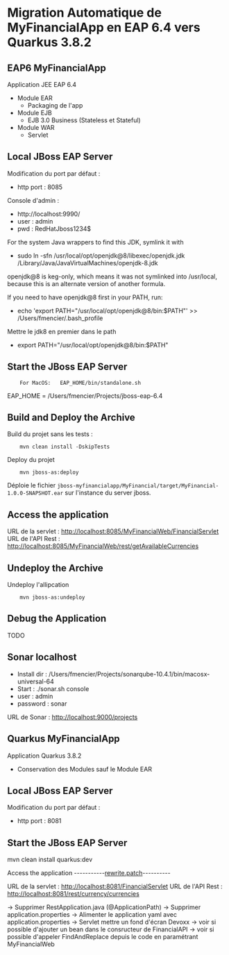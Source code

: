 # Migration Automatique de MyFinancialApp en EAP 6.4 vers Quarkus 3.8.2

## EAP6 MyFinancialApp

Application JEE EAP 6.4
- Module EAR
  - Packaging de l'app
- Module EJB
  - EJB 3.0 Business (Stateless et Stateful)
- Module WAR
  - Servlet

Local JBoss EAP Server
-------------------------

Modification du port par défaut :
- http port : 8085

Console d'admin :
- http://localhost:9990/
- user : admin
- pwd : RedHatJboss1234$

For the system Java wrappers to find this JDK, symlink it with
- sudo ln -sfn /usr/local/opt/openjdk@8/libexec/openjdk.jdk /Library/Java/JavaVirtualMachines/openjdk-8.jdk

openjdk@8 is keg-only, which means it was not symlinked into /usr/local,
because this is an alternate version of another formula.

If you need to have openjdk@8 first in your PATH, run:
- echo 'export PATH="/usr/local/opt/openjdk@8/bin:$PATH"' >> /Users/fmencier/.bash_profile

Mettre le jdk8 en premier dans le path
- export PATH="/usr/local/opt/openjdk@8/bin:$PATH"

Start the JBoss EAP Server
-------------------------

        For MacOS:   EAP_HOME/bin/standalone.sh

EAP_HOME = /Users/fmencier/Projects/jboss-eap-6.4
 
Build and Deploy the Archive
---------------------------

Build du projet sans les tests :

        mvn clean install -DskipTests

Deploy du projet

        mvn jboss-as:deploy

Déploie le fichier  `jboss-myfinancialapp/MyFinancial/target/MyFinancial-1.0.0-SNAPSHOT.ear` sur l'instance du server jboss.


Access the application 
---------------------

URL de la servlet : <http://localhost:8085/MyFinancialWeb/FinancialServlet>
URL de l'API Rest : <http://localhost:8085/MyFinancialWeb/rest/getAvailableCurrencies>


Undeploy the Archive
--------------------

Undeploy l'allipcation

        mvn jboss-as:undeploy

Debug the Application
------------------------------------

TODO

Sonar localhost
------------------------------------
- Install dir : /Users/fmencier/Projects/sonarqube-10.4.1/bin/macosx-universal-64
- Start : ./sonar.sh console
- user : admin
- password : sonar

URL de Sonar : <http://localhost:9000/projects>


## Quarkus MyFinancialApp

Application Quarkus 3.8.2
- Conservation des Modules sauf le Module EAR


Local JBoss EAP Server
-------------------------

Modification du port par défaut :
- http port : 8081

Start the JBoss EAP Server
-------------------------

mvn clean install quarkus:dev

Access the application
-----------[rewrite.patch](target%2Frewrite%2Frewrite.patch)----------

URL de la servlet : <http://localhost:8081/FinancialServlet>
URL de l'API Rest : <http://localhost:8081/rest/currency/currencies>


-> Supprimer RestApplication.java (@ApplicationPath)
-> Supprimer application.properties
-> Alimenter le application yaml avec application.properties
-> Servlet mettre un fond d'écran Devoxx
-> voir si possible d'ajouter un bean dans le consructeur de FinancialAPI
-> voir si possible d'appeler FindAndReplace depuis le code en paramétrant MyFinancialWeb

